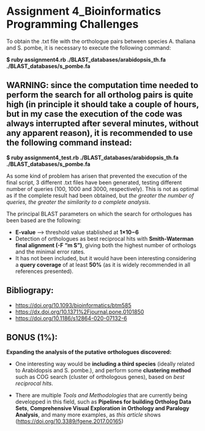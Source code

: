 # Assignment 4_Bioinformatics Programming Challenges

To obtain the .txt file with the orthologue pairs between species A. thaliana and S. pombe, it is necessary to execute the following command:

**$ ruby assignment4.rb ./BLAST_databases/arabidopsis_th.fa ./BLAST_databases/s_pombe.fa**

## WARNING: since the computation time needed to perform the search for all ortholog pairs is quite high (in principle it should take a couple of hours, but in my case the execution of the code was always interrupted after several minutes, without any apparent reason), it is recommended to use the following command instead:

**$ ruby assignment4_test.rb ./BLAST_databases/arabidopsis_th.fa ./BLAST_databases/s_pombe.fa**

As some kind of problem has arisen that prevented the execution of the final script, 3 different .txt files have been generated, testing different number of queries (100, 1000 and 3000, respectively). 
This is not as optimal as if the complete result had been obtained, but *the greater the number of queries, the greater the similarity to a complete analysis*.

The principal BLAST parameters on which the search for orthologues has been based are the following:

* **E-value** --> threshold value stablished at **1×10−6**
* Detection of orthologues as best reciprocal hits with **Smith-Waterman final alignment (-F “m S”)**, giving both the highest number of orthologs and the minimal error rates.
* It has not been included, but it would have been interesting considering a **query coverage** of at least **50%** (as it is widely recommended in all references presented).

## Bibliograpy:
* https://doi.org/10.1093/bioinformatics/btm585
* https://dx.doi.org/10.1371%2Fjournal.pone.0101850
* https://doi.org/10.1186/s12864-020-07132-6

## BONUS (1%):

**Expanding the analysis of the putative orthologues discovered:**

* One interesting way would be **including a third species** (ideally related to Arabidopsis and S. pombe.), and perform some **clustering method** such as COG search (cluster of orthologous genes), based on *best reciprocal hits*.

* There are multiple *Tools and Methodologies* that are currently being developped in this field, such as **Pipelines for building Ortholog Data Sets**, **Comprehensive Visual Exploration in Orthology and Paralogy Analysis**, and many more examples, as *this article* shows (https://doi.org/10.3389/fgene.2017.00165)

